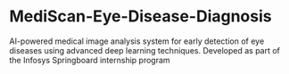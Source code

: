 # MediScan-Eye-Disease-Diagnosis
AI-powered medical image analysis system for early detection of eye diseases using advanced deep learning techniques. Developed as part of the Infosys Springboard internship program
